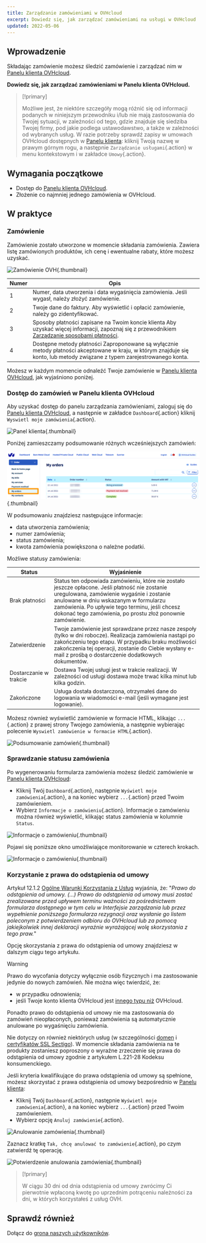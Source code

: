 ```yaml
---
title: Zarządzanie zamówieniami w OVHcloud
excerpt: Dowiedz się, jak zarządzać zamówieniami na usługi w OVHcloud
updated: 2022-05-06
---
```


## Wprowadzenie

Składając zamówienie możesz śledzić zamówienie i zarządzać nim w [Panelu klienta OVHcloud](https://www.ovh.com/auth/?action=gotomanager&from=https://www.ovh.pl/&ovhSubsidiary=pl).

**Dowiedz się, jak zarządzać zamówieniami w Panelu klienta OVHcloud.**

> [!primary]
>
> Możliwe jest, że niektóre szczegóły mogą różnić się od informacji podanych w niniejszym przewodniku i/lub nie mają zastosowania do Twojej sytuacji, w zależności od tego, gdzie znajduje się siedziba Twojej firmy, pod jakie podlega ustawodawstwo, a także w zależności od wybranych usług. W razie potrzeby sprawdź zapisy w umowach OVHcloud dostępnych w [Panelu klienta](https://www.ovh.com/auth/?action=gotomanager&from=https://www.ovh.pl/&ovhSubsidiary=pl)\: kliknij Twoją nazwę w prawym górnym rogu, a następnie `Zarządzanie usługami`{.action} w menu kontekstowym i w zakładce `Umowy`{.action}.
>

## Wymagania początkowe

- Dostęp do [Panelu klienta OVHcloud](https://www.ovh.com/auth/?action=gotomanager&from=https://www.ovh.pl/&ovhSubsidiary=pl).
- Złożenie co najmniej jednego zamówienia w OVHcloud.

## W praktyce

### Zamówienie

Zamówienie zostało utworzone w momencie składania zamówienia. Zawiera listę zamówionych produktów, ich cenę i ewentualne rabaty, które możesz uzyskać.

![Zamówienie OVH](images/order01.png){.thumbnail}

|Numer|Opis|
|---|---|
|1|Numer, data utworzenia i data wygaśnięcia zamówienia. Jeśli wygasł, należy złożyć zamówienie.|
|2|Twoje dane do faktury. Aby wyświetlić i opłacić zamówienie, należy go zidentyfikować.|
|3|Sposoby płatności zapisane na Twoim koncie klienta Aby uzyskać więcej informacji, zapoznaj się z przewodnikiem [Zarządzanie sposobami płatności](/pages/account_and_service_management/managing_billing_payments_and_services/manage-payment-methods).|
|4|Dostępne metody płatności Zaproponowane są wyłącznie metody płatności akceptowane w kraju, w którym znajduje się konto, lub metody związane z typem zarejestrowanego konta.|

Możesz w każdym momencie odnaleźć Twoje zamówienie w [Panelu klienta OVHcloud](https://www.ovh.com/auth/?action=gotomanager&from=https://www.ovh.pl/&ovhSubsidiary=pl), jak wyjaśniono poniżej.

### Dostęp do zamówień w Panelu klienta OVHcloud

Aby uzyskać dostęp do panelu zarządzania zamówieniami, zaloguj się do [Panelu klienta OVHcloud](https://www.ovh.com/auth/?action=gotomanager&from=https://www.ovh.pl/&ovhSubsidiary=pl), a następnie w zakładce `Dashboard`{.action} kliknij `Wyswietl moje zamówienia`{.action}.

![Panel klienta](images/huborders.png){.thumbnail}

Poniżej zamieszczamy podsumowanie różnych wcześniejszych zamówień:

![Podsumowanie zamówień](/pages/assets/screens/control_panel/product-selection/right-column/initials/order-tab.png){.thumbnail}

W podsumowaniu znajdziesz następujące informacje:

- data utworzenia zamówienia;
- numer zamówienia;
- status zamówienia;
- kwota zamówienia powiększona o należne podatki.

Możliwe statusy zamówienia: 

|Status|Wyjaśnienie|
|---|---|
|Brak płatności|Status ten odpowiada zamówieniu, które nie zostało jeszcze opłacone. Jeśli płatność nie zostanie uregulowana, zamówienie wygaśnie i zostanie anulowane w dniu wskazanym w formularzu zamówienia. Po upływie tego terminu, jeśli chcesz dokonać tego zamówienia, po prostu złoż ponownie zamówienie.|
|Zatwierdzenie|Twoje zamówienie jest sprawdzane przez nasze zespoły (tylko w dni robocze). Realizacja zamówienia nastąpi po zakończeniu tego etapu. W przypadku braku możliwości zakończenia tej operacji, zostanie do Ciebie wysłany e-mail z prośbą o dostarczenie dodatkowych dokumentów.|
|Dostarczanie w trakcie|Dostawa Twojej usługi jest w trakcie realizacji. W zależności od usługi dostawa może trwać kilka minut lub kilka godzin.|
|Zakończone|Usługa dostała dostarczona, otrzymałeś dane do logowania w wiadomości e-mail (jeśli wymagane jest logowanie).|

Możesz również wyświetlić zamówienie w formacie HTML, klikając `...`{.action} z prawej strony Twojego zamówienia, a następnie wybierając polecenie `Wyswietl zamówienie w formacie HTML`{.action}.

![Podsumowanie zamówień](images/order04.png){.thumbnail}

### Sprawdzanie statusu zamówienia

Po wygenerowaniu formularza zamówienia możesz śledzić zamówienie w [Panelu klienta OVHcloud](https://www.ovh.com/auth/?action=gotomanager&from=https://www.ovh.pl/&ovhSubsidiary=pl):

* Kliknij Twój `Dashboard`{.action}, następnie `Wyświetl moje zamówienia`{.action}, a na koniec wybierz `...`{.action} przed Twoim zamówieniem.
* Wybierz `Informacje o zamówieniu`{.action}. Informacje o zamówieniu można również wyświetlić, klikając status zamówienia w kolumnie `Status`.

![Informacje o zamówieniu](images/order05b.png){.thumbnail}

Pojawi się poniższe okno umożliwiające monitorowanie w czterech krokach.

![Informacje o zamówieniu](images/order06.png){.thumbnail}

### Korzystanie z prawa do odstąpienia od umowy

Artykuł 12.1.2 [Ogólne Warunki Korzystania z Usług](https://storage.gra.cloud.ovh.net/v1/AUTH_325716a587c64897acbef9a4a4726e38/contracts/ab97c58-contrat_genServices-PL-2.1.pdf) wyjaśnia, że: "*Prawo do odstąpienia od umowy. (...) Prawo do odstąpienia od umowy musi zostać zrealizowane przed upływem terminu ważności za pośrednictwem formularza dostępnego w tym celu w Interfejsie zarządzania lub przez wypełnienie poniższego formularza rezygnacji oraz wysłanie go listem poleconym z potwierdzeniem odbioru do OVHcloud lub za pomocą jakiejkolwiek innej deklaracji wyraźnie wyrażającej wolę skorzystania z tego praw.*"

Opcję skorzystania z prawa do odstąpienia od umowy znajdziesz w dalszym ciągu tego artykułu.

> [!warning]
>
> Prawo do wycofania dotyczy wyłącznie osób fizycznych i ma zastosowanie jedynie do nowych zamówień. Nie można więc twierdzić, że:
>
> - w przypadku odnowienia;
> - jeśli Twoje konto klienta OVHcloud jest [innego typu niż](/pages/account_and_service_management/account_information/all_about_username#zmien-typ-konta) OVHcloud.
>
> Ponadto prawo do odstąpienia od umowy nie ma zastosowania do zamówień nieopłaconych, ponieważ zamówienia są automatycznie anulowane po wygaśnięciu zamówienia.
>
> Nie dotyczy on również niektórych usług (w szczególności [domen](https://www.ovhcloud.com/pl/domains/) i [certyfikatów SSL Sectigo](https://www.ovhcloud.com/pl/web-hosting/options/ssl/)). W momencie składania zamówienia na te produkty zostaniesz poproszony o wyraźne zrzeczenie się prawa do odstąpienia od umowy zgodnie z artykułem L.221-28 Kodeksu konsumenckiego.
>

Jeśli kryteria kwalifikujące do prawa odstąpienia od umowy są spełnione, możesz skorzystać z prawa odstąpienia od umowy bezpośrednio w [Panelu klienta](https://www.ovh.com/auth/?action=gotomanager&from=https://www.ovh.pl/&ovhSubsidiary=pl):

* Kliknij Twój `Dashboard`{.action}, następnie `Wyświetl moje zamówienia`{.action}, a na koniec wybierz `...`{.action} przed Twoim zamówieniem.
* Wybierz opcję `Anuluj zamówienie`{.action}.

![Anulowanie zamówienia](images/cancelorder1.png){.thumbnail}

Zaznacz kratkę `Tak, chcę anulować to zamówienie`{.action}, po czym zatwierdź tę operację.

![Potwierdzenie anulowania zamówienia](images/cancelorder2.png){.thumbnail}

> [!primary]
>
> W ciągu 30 dni od dnia odstąpienia od umowy zwrócimy Ci pierwotnie wpłaconą kwotę po uprzednim potrąceniu należności za dni, w których korzystałeś z usług OVH.
>

## Sprawdź również

Dołącz do [grona naszych użytkowników](/links/community).